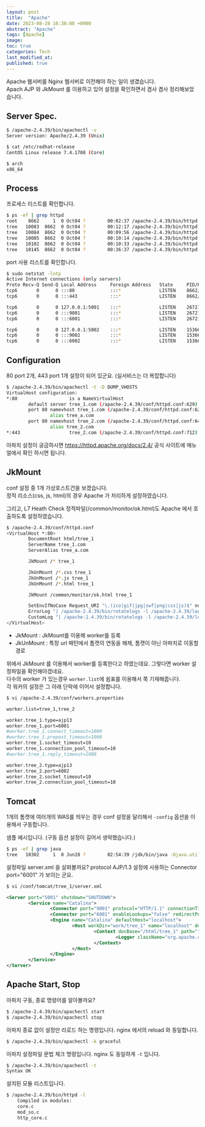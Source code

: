```yaml
---
layout: post
title:  "Apache"
date: 2023-08-28 16:30:00 +0900
abstract: "Apache"
tags: [Apache]
image:
toc: true
categories: Tech
last_modified_at: 
published: true
---
```


Apache 웹서버를 Nginx 웹서버로 이전해야 하는 일이 생겼습니다.   
Apach AJP 와 JkMount 를 이용하고 있어 설정을 확인하면서 겸사 겸사 정리해보았습니다. 

## Server Spec.

```bash
$ /apache-2.4.39/bin/apachectl -v
Server version: Apache/2.4.39 (Unix)

$ cat /etc/redhat-release
CentOS Linux release 7.4.1708 (Core)

$ arch
x86_64
```


## Process 

프로세스 리스트를 확인합니다.   
```bash
$ ps -ef | grep httpd
root    8662     1  0 Oct04 ?        00:02:37 /apache-2.4.39/bin/httpd -k start
tree   10083  8662  0 Oct04 ?        00:12:17 /apache-2.4.39/bin/httpd -k start
tree   10084  8662  0 Oct04 ?        00:09:56 /apache-2.4.39/bin/httpd -k start
tree   10085  8662  0 Oct04 ?        00:10:14 /apache-2.4.39/bin/httpd -k start
tree   10102  8662  0 Oct04 ?        00:10:33 /apache-2.4.39/bin/httpd -k start
tree   10145  8662  0 Oct04 ?        00:36:37 /apache-2.4.39/bin/httpd -k start
```


port 사용 리스트를 확인합니다. 
```bash
$ sudo netstat -lntp
Active Internet connections (only servers)
Proto Recv-Q Send-Q Local Address     Foreign Address   State     PID/Program name    
tcp6       0      0 :::80             :::*              LISTEN    8662/httpd     // apache http 
tcp6       0      0 :::443            :::*              LISTEN    8662/httpd     // apache https 

tcp6       0      0 127.0.0.1:5001    :::*              LISTEN    26721/java     // tomcat : tree_1 
tcp6       0      0 :::9001           :::*              LISTEN    26721/java 	 // tomcat : tree_1 (HTTP/1.1)
tcp6       0      0 :::6001           :::*              LISTEN    26721/java     // tomcat : ajp worker - tree_1 (AJP/1.3)

tcp6       0      0 127.0.0.1:5002    :::*              LISTEN    15366/java    // tomcat : tree_2  
tcp6       0      0 :::9002           :::*              LISTEN    15366/java   	// tomcat : tree_2 (HTTP/1.1)
tcp6       0      0 :::6002           :::*              LISTEN    15366/java    // tomcat : ajp worker - tree_2 (AJP/1.3)
```

## Configuration

80 port 2개, 443 port 1개 설정이 되어 있군요. (실서비스는 더 복잡합니다)

```bash
$ /apache-2.4.39/bin/apachectl -t -D DUMP_VHOSTS
VirtualHost configuration:
*:80                   is a NameVirtualHost
        default server tree_1.com (/apache-2.4.39/conf/httpd.conf:629)
        port 80 namevhost tree_1.com (/apache-2.4.39/conf/httpd.conf:629)
                alias tree_a.com
        port 80 namevhost tree_2.com (/apache-2.4.39/conf/httpd.conf:649)
                alias tree_2.com
*:443                  tree_2.com (/apache-2.4.39/conf/httpd.conf:712)
```

아파치 설정이 궁금하시면 https://httpd.apache.org/docs/2.4/ 공식 사이트에 매뉴얼에서 확인 하시면 됩니다. 

## JkMount

conf 설정 중 1개 가상호스트건을 보겠습니다.  
정적 리소스(css, js, html)의 경우 Apache 가 처리하게 설정하였습니다. 

그리고, L7 Heath Check 정적파일(/common/monitor/ok.html)도 Apache 에서 호출하도록 설정하였습니다.  

```bash
$ /apache-2.4.39/conf/httpd.conf
<VirtualHost *:80>
        DocumentRoot html/tree_1
        ServerName tree_1.com
        ServerAlias tree_a.com

        JkMount /* tree_1

        JkUnMount /*.css tree_1
        JkUnMount /*.js tree_1
        JkUnMount /*.html tree_1

        JkMount /common/monitor/ok.html tree_1

        SetEnvIfNoCase Request_URI "\.(ico|gif|jpg|swf|png|css|js)$" nolog-request
        ErrorLog "| /apache-2.4.39/bin/rotatelogs -l /apache-2.4.39/logs/error_tree_1.log.%Y%m%d 86400"
        CustomLog "| /apache-2.4.39/bin/rotatelogs -l /apache-2.4.39/logs/access_tree_1.log.%Y%m%d 86400" combined env=!nolog-request
</VirtualHost>
```

* JkMount : JkMount를 이용해 worker를 등록 
* JkUnMount : 특정 url 패턴에서 톰캣의 연동을 해제, 톰캣이 아닌 아파치로 이동할 경로


위에서 JkMount 를 이용해서 worker를 등록한다고 하였는데요. 그렇다면 worker 설정파일을 확인해야겠네요.  
다수의 worker 가 있는경우 `worker.list`에 쉼표를 이용해서 쭉 기재해줍니다.   
각 워커의 설정은 그 아래 단락에 이어서 설정합니다.  


```bash
$ vi /apache-2.4.39/conf/workers.properties 

worker.list=tree_1,tree_2

worker.tree_1.type=ajp13
worker.tree_1.port=6001
#worker.tree_1.connect_timeout=1000
#worker.tree_1.prepost_timeout=1000
worker.tree_1.socket_timeout=10
worker.tree_1.connection_pool_timeout=10
#worker.tree_1.reply_timeout=1000

worker.tree_2.type=ajp13
worker.tree_2.port=6002
worker.tree_2.socket_timeout=10
worker.tree_2.connection_pool_timeout=10
```


## Tomcat 

1개의 톰캣에 여러개의 WAS를 띄우는 경우 conf 설정을 달리해서 `-config` 옵션을 이용해서 구동합니다.    
  
샘플 예시입니다. (구동 옵션 설정이 길어서 생략했습니다.) 
```bash
$ ps -ef | grep java
tree   10302     1  0 Jun28 ?        02:54:39 /jdk/bin/java -Djava.util.logging.config.file=/tree_1/conf/logging.properties  -config /conf/tomcat/tree_1/server.xml start
```


설정파일 server.xml 을 살펴볼까요? 
protocol AJP/1.3 설정에 사용하는 Connector port="6001" 가 보이는 군요.  
```xml
$ vi /conf/tomcat/tree_1/server.xml

<Server port="5001" shutdown="SHUTDOWN">
        <Service name="Catalina">
                <Connector port="9001" protocol="HTTP/1.1" connectionTimeout="20000" URIEncoding="UTF-8" redirectport="8443"/>
                <Connector port="6001" enableLookups="false" redirectPort="8443" protocol="AJP/1.3" URIEncoding="UTF-8" />
                <Engine name="Catalina" defaultHost="localhost">
                        <Host workDir="work/tree_1" name="localhost" debug="0" appBase="webapps" unpackWARs="true">
                                <Context docBase="/html/tree_1" path="">
                                        <Logger className="org.apache.catalina.logger.SystemOutLogger" verbosity="4" timestamp="true" />
                                </Context>
                        </Host>
                </Engine>
        </Service>
</Server>
```



## Apache Start, Stop 

아파치 구동, 종료 명령어를 알아볼까요? 
```bash
$ /apache-2.4.39/bin/apachectl start
$ /apache-2.4.39/bin/apachectl stop
```

아파치 종료 없이 설정만 리로드 하는 명령입니다. nginx 에서의 reload 와 동일합니다. 
```bash
$ /apache-2.4.39/bin/apachectl -k graceful
```

아파치 설정파일 문법 체크 명령입니다. nginx 도 동일하게 `-t` 입니다. 
```bash
$ /apache-2.4.39/bin/apachectl -t
Syntax OK
```

설치된 모듈 리스트입니다.  
```bash
$ /apache-2.4.39/bin/httpd -l
	Compiled in modules:
	core.c
	mod_so.c
	http_core.c
```